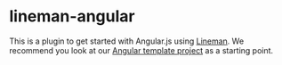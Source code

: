 # lineman-angular

This is a plugin to get started with Angular.js using
[Lineman](http://linemanjs.com). We recommend you look at our
[Angular template project](https://github.com/testdouble/lineman-angular-template/)
as a starting point.
